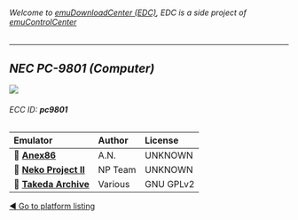 ###### Welcome to [emuDownloadCenter (EDC)](https://github.com/PhoenixInteractiveNL/emuDownloadCenter/wiki/), EDC is a side project of [emuControlCenter](https://github.com/PhoenixInteractiveNL/emuControlCenter/wiki/)
***
## _NEC PC-9801 (Computer)_
![](https://raw.githubusercontent.com/wiki/PhoenixInteractiveNL/emuDownloadCenter/images_platform/ecc_pc9801_teaser.png)
###### ECC ID: **pc9801**

| Emulator   | Author      | License     |
|:-----------|:------------|:------------|
| :file_folder: [**Anex86**](https://github.com/PhoenixInteractiveNL/emuDownloadCenter/wiki/Emulator-anex86#menu) | A.N. | UNKNOWN |
| :file_folder: [**Neko Project II**](https://github.com/PhoenixInteractiveNL/emuDownloadCenter/wiki/Emulator-nekoprojectii#menu) | NP Team | UNKNOWN |
| :file_folder: [**Takeda Archive**](https://github.com/PhoenixInteractiveNL/emuDownloadCenter/wiki/Emulator-takeda#menu) | Various | GNU GPLv2 |

[:arrow_backward: Go to platform listing](https://github.com/PhoenixInteractiveNL/emuDownloadCenter/wiki/EDC-Platform-List)
